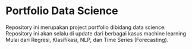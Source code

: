 # Portfolio Data Science
Repository ini merupakan project portfolio dibidang data science. Repository ini akan selalu di update dari berbagai kasus machine learning<br>
Mulai dari Regresi, Klasifikasi, NLP, dan Time Series (Forecasting).
